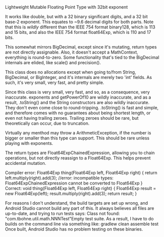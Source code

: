 Lightweight Mutable Floating Point Type with 32bit exponent

It works like double, but with a 32 binary significant digits, and a 32 bit base-2 exponent.
This equates to ~9.6 decimal digits for both parts.
Note that this is _wildly_ different than the IEEE 754 format binary128, which is 113 and 15
bits, and also the IEEE 754 format float64Exp, which is 110 and 17 bits.

This somewhat mirrors BigDecimal, except since it's mutating, return types are not directly
assignable.
Also, it doesn't accept a MathContext, everything is round-to-zero. Some functionality that's
tied to the BigDecimal internals are elided, like scale() and precision().

This class does no allocations except when going to/from String, BigDecimal, or BigInteger, and it's
internals are merely two 'int' fields. As such, it's very small, very fast, and pretty simple.

Since this class is very small, very fast, and so, as a consequence, very inaccurate. exponents and
getPowerOf10 are wildly inaccurate, and as a result, .toString() and the String constructors are
also wildly inaccurate. They don't even come close to round-tripping. .toString() is fast and
simple, and therefore comes with no guarantees about being shortest length, or even not having
trailing zeroes. Trailing zeroes should be rare, but theoretically can occur, due to truncation.

Virtually any menthod may throw a ArithmeticException, if the number is bigger or smaller than
this type can support. This should be rare unless playing with exponents.

The return types are Float64ExpChainedExpression, allowing you to chain operations, but not
directly reassign to a Float64Exp. This helps prevent accidental mutation.

Compiler error:
     Float64Exp thing(Float64Exp left, Float64Exp right) {
         return left.multiply(right).add(3);
         //error: incompatible types: Float64ExpChainedExpression cannot be converted to Float64Exp
     }
Correct:
     void thing(Float64Exp left, Float64Exp right) {
         Float64Exp result = new Float64Exp(left);
         result.multiply(right).add(3);
         return result;
     }

 For reasons I don't understand, the build targets are set up wrong, and Android Studio cannot build
 any part of this. It always believes all files are up-to-date, and trying to run tests says:
     Class not found: "com.tbohne.util.math.NNNTest"Empty test suite.
 As a result, I have to do builds on the command line via something like:
     gradlew clean assemble test
 Once built, Android Studio has no problem testing on these binaries.
